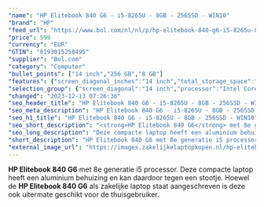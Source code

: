 ```yaml
---
"name": "HP Elitebook 840 G6 - i5-8265U - 8GB - 256SSD - WIN10"
"brand": "HP"
"feed_url": "https://www.bol.com/nl/nl/p/hp-elitebook-840-g6-i5-8265u-8gb-256ssd-win10/9300000040964878"
"price": 599
"currency": "EUR"
"GTIN": "0193015258495"
"supplier": "Bol.com"
"category": "Computer"
"bullet_points": ["14 inch","256 GB","8 GB"]
"features": {"screen_diagonal_inches":"14 inch","total_storage_space":"256 GB","memory_size":"8 GB"}
"selection_group": {"screen_diagonal":"14 inch","processor":"Intel Core i5","changed_price_past_3_days":false,"product_family":"Elitebook"}
"changed": "2023-12-13 07:26:36"
"seo_header_title": "HP Elitebook 840 G6 - i5-8265U - 8GB - 256SSD - WIN10"
"seo_meta_description": "HP Elitebook 840 G6 - i5-8265U - 8GB - 256SSD - WIN10"
"seo_h1_title": "HP Elitebook 840 G6 - i5-8265U - 8GB - 256SSD - WIN10"
"seo_short_description": "<strong>HP Elitebook 840 G6</strong> met 8e generatie i5 processor."
"seo_long_description": "Deze compacte laptop heeft een aluminium behuizing en kan daardoor tegen een stootje. Hoewel de <strong>HP Elitebook 840 G6</strong> als zakelijke laptop staat aangeschreven is deze ook uitermate geschikt voor de thuisgebruiker."
"short_description": "HP Elitebook 840 G6 met 8e generatie i5 processor. Deze compacte laptop heeft een aluminium behuizing en kan daardoor tegen een stootje. Hoewel de HP Elitebook 840 G6 als zakelijke laptop staat aangeschreven is deze ook uitermate geschikt voor de thuisgebruiker."
"external_image_url": "https://images.zakelijkelaptopkopen.nl/hp-elitebook-840-g6-i5-8265u-8gb-256ssd-win10.webp"
---
```


<strong>HP Elitebook 840 G6</strong> met 8e generatie i5 processor. Deze compacte laptop heeft een aluminium behuizing en kan daardoor tegen een stootje. Hoewel de <strong>HP Elitebook 840 G6</strong> als zakelijke laptop staat aangeschreven is deze ook uitermate geschikt voor de thuisgebruiker.